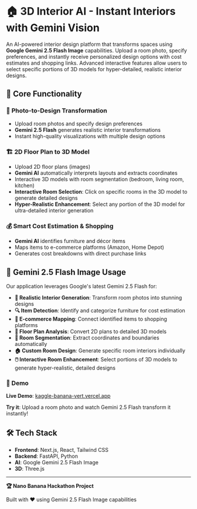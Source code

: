 # 🏠 3D Interior AI - Instant Interiors with Gemini Vision

An AI-powered interior design platform that transforms spaces using **Google Gemini 2.5 Flash Image** capabilities. Upload a room photo, specify preferences, and instantly receive personalized design options with cost estimates and shopping links. Advanced interactive features allow users to select specific portions of 3D models for hyper-detailed, realistic interior designs.

## 🎨 Core Functionality

### 📸 **Photo-to-Design Transformation**
- Upload room photos and specify design preferences
- **Gemini 2.5 Flash** generates realistic interior transformations
- Instant high-quality visualizations with multiple design options

### 🏗️ **2D Floor Plan to 3D Model**
- Upload 2D floor plans (images)
- **Gemini AI** automatically interprets layouts and extracts coordinates
- Interactive 3D models with room segmentation (bedroom, living room, kitchen)
- **Interactive Room Selection**: Click on specific rooms in the 3D model to generate detailed designs
- **Hyper-Realistic Enhancement**: Select any portion of the 3D model for ultra-detailed interior generation

### 💰 **Smart Cost Estimation & Shopping**
- **Gemini AI** identifies furniture and décor items
- Maps items to e-commerce platforms (Amazon, Home Depot)
- Generates cost breakdowns with direct purchase links

## 🤖 Gemini 2.5 Flash Image Usage

Our application leverages Google's latest Gemini 2.5 Flash for:

- **🎨 Realistic Interior Generation**: Transform room photos into stunning designs
- **🔍 Item Detection**: Identify and categorize furniture for cost estimation
- **🛒 E-commerce Mapping**: Connect identified items to shopping platforms
- **📐 Floor Plan Analysis**: Convert 2D plans to detailed 3D models
- **📏 Room Segmentation**: Extract coordinates and boundaries automatically
- **🏠 Custom Room Design**: Generate specific room interiors individually
- **🖱️ Interactive Room Enhancement**: Select portions of 3D models to generate hyper-realistic, detailed designs

### 🎯 Demo
**Live Demo**: [kaggle-banana-vert.vercel.app](kaggle-banana-vert.vercel.app)

**Try it**: Upload a room photo and watch Gemini 2.5 Flash transform it instantly!

## 🛠️ Tech Stack
- **Frontend**: Next.js, React, Tailwind CSS
- **Backend**: FastAPI, Python
- **AI**: Google Gemini 2.5 Flash Image
- **3D**: Three.js

---

**🏆 Nano Banana Hackathon Project**

Built with ❤️ using Gemini 2.5 Flash Image capabilities
